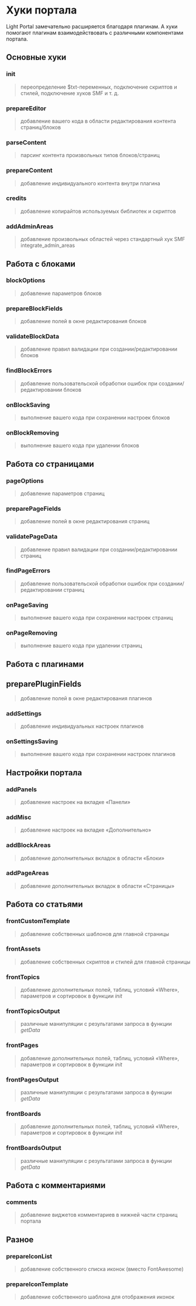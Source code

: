 # Хуки портала
Light Portal замечательно расширяется благодаря плагинам. А хуки помогают плагинам взаимодействовать с различными компонентами портала.

## Основные хуки

### init
> переопределение $txt-переменных, подключение скриптов и стилей, подключение хуков SMF и т. д.
### prepareEditor
> добавление вашего кода в области редактирования контента страниц/блоков
### parseContent
> парсинг контента произвольных типов блоков/страниц
### prepareContent
> добавление индивидуального контента внутри плагина
### credits
> добавление копирайтов используемых библиотек и скриптов
### addAdminAreas
> добавление произвольных областей через стандартный хук SMF integrate_admin_areas

## Работа с блоками

### blockOptions
> добавление параметров блоков
### prepareBlockFields
> добавление полей в окне редактирования блоков
### validateBlockData
> добавление правил валидации при создании/редактировании блоков
### findBlockErrors
> добавление пользовательской обработки ошибок при создании/редактировании блоков
### onBlockSaving
> выполнение вашего кода при сохранении настроек блоков
### onBlockRemoving
> выполнение вашего кода при удалении блоков

## Работа со страницами

### pageOptions
> добавление параметров страниц
### preparePageFields
> добавление полей в окне редактирования страниц
### validatePageData
> добавление правил валидации при создании/редактировании страниц
### findPageErrors
> добавление пользовательской обработки ошибок при создании/редактировании страниц
### onPageSaving
> выполнение вашего кода при сохранении настроек страниц
### onPageRemoving
> выполнение вашего кода при удалении страниц

## Работа с плагинами

## preparePluginFields
> добавление полей в окне редактирования плагинов
### addSettings
> добавление индивидуальных настроек плагинов
### onSettingsSaving
> выполнение вашего кода при сохранении настроек плагинов

## Настройки портала

### addPanels
> добавление настроек на вкладке «Панели»
### addMisc
> добавление настроек на вкладке «Дополнительно»
### addBlockAreas
> добавление дополнительных вкладок в области «Блоки»
### addPageAreas
> добавление дополнительных вкладок в области «Страницы»

## Работа со статьями

### frontCustomTemplate
> добавление собственных шаблонов для главной страницы
### frontAssets
> добавление собственных скриптов и стилей для главной страницы
### frontTopics
> добавление дополнительных полей, таблиц, условий «Where», параметров и сортировок в функции _init_
### frontTopicsOutput
> различные манипуляции с результатами запроса в функции _getData_
### frontPages
> добавление дополнительных полей, таблиц, условий «Where», параметров и сортировок в функции _init_
### frontPagesOutput
> различные манипуляции с результатами запроса в функции _getData_
### frontBoards
> добавление дополнительных полей, таблиц, условий «Where», параметров и сортировок в функции _init_
### frontBoardsOutput
> различные манипуляции с результатами запроса в функции _getData_

## Работа с комментариями

### comments
> добавление виджетов комментариев в нижней части страниц портала

## Разное

### prepareIconList
> добавление собственного списка иконок (вместо FontAwesome)
### prepareIconTemplate
> добавление собственного шаблона для отображения иконок